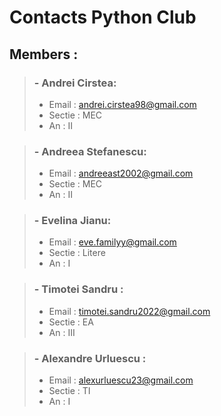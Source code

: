 
# Contacts Python Club

## Members :

>### - Andrei Cirstea:
>- Email : andrei.cirstea98@gmail.com
>- Sectie : MEC
>- An : II

>### - Andreea Stefanescu:
>- Email :  andreeast2002@gmail.com
>- Sectie : MEC
>- An : II

>### - Evelina Jianu:
>- Email :  eve.familyy@gmail.com
>- Sectie : Litere
>- An : I

>### - Timotei Sandru :
>- Email :  timotei.sandru2022@gmail.com
>- Sectie : EA
>- An :  III

>### - Alexandre Urluescu :
>- Email :  alexurluescu23@gmail.com
>- Sectie : TI
>- An :  I
